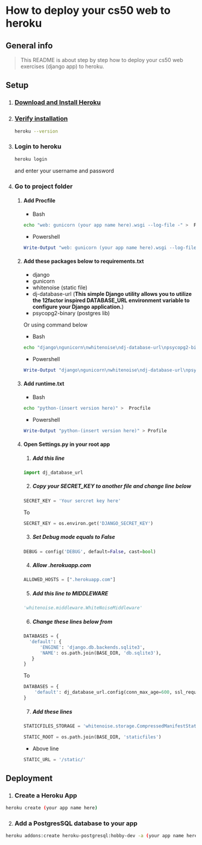 # How to deploy your cs50 web to heroku

## General info
> This README is about step by step how to deploy your cs50 web exercises (django app) to heroku.

## Setup

1. ### [Download and Install Heroku](https://devcenter.heroku.com/articles/heroku-cli#download-and-install)

2. ### [Verify installation](https://devcenter.heroku.com/articles/heroku-cli#verifying-your-installation)
   ```bash
   heroku --version
   ```

3. ### Login to heroku
   ```bash
   heroku login
   ```
   and enter your username and password

4. ### Go to project folder
   1. #### Add Procfile
      * Bash
      ```bash
      echo "web: gunicorn (your app name here).wsgi --log-file -" >  Procfile
      ```
      * Powershell
      ```powershell
      Write-Output "web: gunicorn (your app name here).wsgi --log-file -" > Profile
      ```   
   2. #### Add these packages below to requirements.txt
      * django
      * gunicorn 
      * whitenoise (static file)
      * dj-database-url (**This simple Django utility allows you to utilize the 12factor inspired DATABASE_URL environment variable to configure your Django application.**)
      * psycopg2-binary (postgres lib)
      
      Or using command below

      * Bash
      ```bash
      echo "django\ngunicorn\nwhitenoise\ndj-database-url\npsycopg2-binary" > requirements.txt
      ```
      * Powershell
      ```powershell
      Write-Output "django\ngunicorn\nwhitenoise\ndj-database-url\npsycopg2-binary" > requirements.txt
      ```
   3. #### Add runtime.txt
      * Bash
      ```bash
      echo "python-(insert version here)" >  Procfile
      ```
      * Powershell
      ```powershell
      Write-Output "python-(insert version here)" > Profile
      ```
   4. #### Open Settings.py in your root app
      1. ##### Add this line
      ```python
      import dj_database_url
      ```
      2. ##### Copy your **SECRET_KEY** to another file and change line below
      ```python
      SECRET_KEY = 'Your sercret key here'
      ```
      To
      ```python
      SECRET_KEY = os.environ.get('DJANGO_SECRET_KEY')
      ```
      3. ##### Set Debug mode equals to False
      ```python
      DEBUG = config('DEBUG', default=False, cast=bool)
      ```
      4. ##### Allow .herokuapp.com
      ```python
      ALLOWED_HOSTS = [".herokuapp.com"]
      ```
      5. ##### Add this line to MIDDLEWARE
      ```python
      'whitenoise.middleware.WhiteNoiseMiddleware'
      ```
      6. ##### Change these lines below from
      ```python
      DATABASES = {
        'default': {
            'ENGINE': 'django.db.backends.sqlite3',
            'NAME': os.path.join(BASE_DIR, 'db.sqlite3'),
         }
      }
      ```
      To 
      ```python
      DATABASES = {
          'default': dj_database_url.config(conn_max_age=600, ssl_require=True)
      }
      ```
      7. ##### Add these lines
      ```python
      STATICFILES_STORAGE = 'whitenoise.storage.CompressedManifestStaticFilesStorage'

      STATIC_ROOT = os.path.join(BASE_DIR, 'staticfiles')
      ```
      * Above line
      ```python
      STATIC_URL = '/static/'
      ```

## Deployment

1. ### Create a Heroku App

```bash
heroku create (your app name here)
```

2. ### Add a PostgresSQL database to your app

```bash
heroku addons:create heroku-postgresql:hobby-dev -a (your app name here)
```
